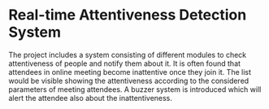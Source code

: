 # Real-time Attentiveness Detection System 
The project includes a system consisting of different modules to check
attentiveness of people and notify them about it. It is often found that attendees in
online meeting become inattentive once they join it. The list would be visible
showing the attentiveness according to the considered parameters of meeting
attendees. A buzzer system is introduced which will alert the attendee also about
the inattentiveness.
